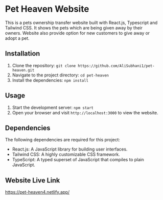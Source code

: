 # Pet Heaven Website

This is a pets ownership transfer website built with React.js, Typescript and Tailwind CSS. It shows the pets which are being given away by their owners. Website also provide option for new customers to give away or adopt a pet.

## Installation

1. Clone the repository: `git clone https://github.com/AliSubhani1/pet-heaven.git`
2. Navigate to the project directory: `cd pet-heaven`
3. Install the dependencies: `npm install`

## Usage

1. Start the development server: `npm start`
2. Open your browser and visit `http://localhost:3000` to view the website.

## Dependencies

The following dependencies are required for this project:

- React.js: A JavaScript library for building user interfaces.
- Tailwind CSS: A highly customizable CSS framework.
- TypeScript: A typed superset of JavaScript that compiles to plain JavaScript.

## Website Live Link

https://pet-heaven4.netlify.app/
